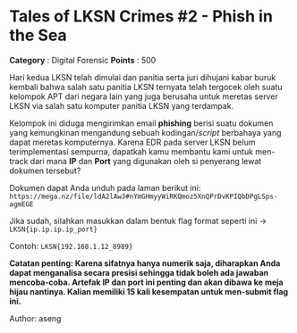 # Tales of LKSN Crimes #2 - Phish in the Sea

**Category** : Digital Forensic
**Points** : 500

Hari kedua LKSN telah dimulai dan panitia serta juri dihujani kabar buruk kembali bahwa salah satu panitia LKSN ternyata telah tergocek oleh suatu kelompok APT dari negara lain yang juga berusaha untuk meretas server LKSN via salah satu komputer panitia LKSN yang terdampak.

Kelompok ini diduga mengirimkan email **phishing** berisi suatu dokumen yang kemungkinan mengandung sebuah kodingan/*script* berbahaya yang dapat meretas komputernya. Karena EDR pada server LKSN belum terimplementasi sempurna, dapatkah kamu membantu kami untuk men-track dari mana **IP** dan **Port** yang digunakan oleh si penyerang lewat dokumen tersebut?

Dokumen dapat Anda unduh pada laman berikut ini: `https://mega.nz/file/ldA2lAwJ#nYmGHmyyWiRKQmoz5XnQPrDvKPIQbDPgLSps-agmEGE`

Jika sudah, silahkan masukkan dalam bentuk flag format seperti ini -> `LKSN{ip.ip.ip.ip_port}`

Contoh: `LKSN{192.168.1.12_8989}`

**Catatan penting: Karena sifatnya hanya numerik saja, diharapkan Anda dapat menganalisa secara presisi sehingga tidak boleh ada jawaban mencoba-coba. Artefak IP dan port ini penting dan akan dibawa ke meja hijau nantinya. Kalian memiliki 15 kali kesempatan untuk men-submit flag ini.**

Author: aseng



